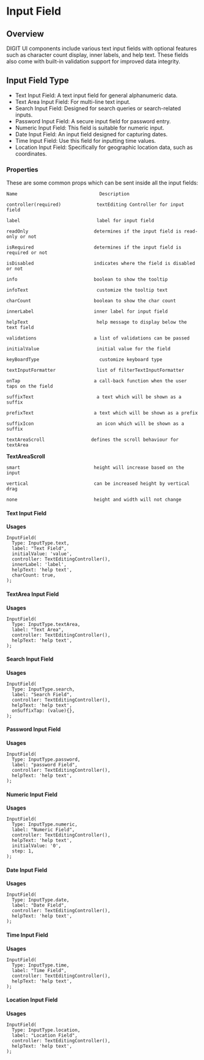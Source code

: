 # Input Field

## Overview

DIGIT UI components include various text input fields with optional features such as character count display, inner labels, and help text. These fields also come with built-in validation support for improved data integrity.

## Input Field Type <a href="#qnvyf2caw58l" id="qnvyf2caw58l"></a>

* Text Input Field: A text input field for general alphanumeric data.
* Text Area Input Field: For multi-line text input.
* Search Input Field: Designed for search queries or search-related inputs.
* Password Input Field: A secure input field for password entry.
* Numeric Input Field: This field is suitable for numeric input.
* Date Input Field: An input field designed for capturing dates.
* Time Input Field: Use this field for inputting time values.
* Location Input Field: Specifically for geographic location data, such as coordinates.

### **Properties**

These are some common props which can be sent inside all the input fields:

```
Name                              Description
```

```
controller(required)             textEditing Controller for input field
```

```
label                            label for input field
```

```
readOnly                        determines if the input field is read-only or not
```

```
isRequired                      determines if the input field is required or not
```

```
isDisabled                      indicates where the field is disabled or not
```

```
info                            boolean to show the tooltip
```

```
infoText                         customize the tooltip text
```

```
charCount                       boolean to show the char count
```

```
innerLabel                      inner label for input field
```

```
helpText                         help message to display below the text field
```

```
validations                     a list of validations can be passed
```

```
initialValue                     initial value for the field
```

```
keyBoardType                      customize keyboard type
```

```
textInputFormatter               list of filterTextInputFormatter
```

```
onTap                           a call-back function when the user taps on the field
```

```
suffixText                       a text which will be shown as a suffix
```

```
prefixText                      a text which will be shown as a prefix
```

```
suffixIcon                       an icon which will be shown as a suffix
```

```
textAreaScroll                 defines the scroll behaviour for textArea
```

**TextAreaScroll**

```
smart                           height will increase based on the input
```

```
vertical                        can be increased height by vertical drag
```

```
none                            height and width will not change
```

#### Text Input Field <a href="#bgj664e39fat" id="bgj664e39fat"></a>

**Usages**

```
InputField(
  Type: InputType.text,
  label: "Text Field",
  initialValue: 'value',
  controller: TextEditingController(),
  innerLabel: 'label',
  helpText: 'help text',
  charCount: true,
);
```

#### TextArea Input Field <a href="#k2l25yxz70ta" id="k2l25yxz70ta"></a>

**Usages**

```
InputField(
  Type: InputType.textArea,
  label: "Text Area",
  controller: TextEditingController(),
  helpText: 'help text',
);
```

#### Search Input Field <a href="#hkyh0ue0zjbr" id="hkyh0ue0zjbr"></a>

**Usages**

```
InputField(
  Type: InputType.search,
  label: "Search Field",
  controller: TextEditingController(),
  helpText: 'help text',
  onSuffixTap: (value){},
);
```

#### Password Input Field <a href="#qgfab16ff5r6" id="qgfab16ff5r6"></a>

**Usages**

```
InputField(
  Type: InputType.password,
  label: "password Field",
  controller: TextEditingController(),
  helpText: 'help text',
);
```

#### Numeric Input Field <a href="#xvn6oofi0491" id="xvn6oofi0491"></a>

**Usages**

```
InputField(
  Type: InputType.numeric,
  label: "Numeric Field",
  controller: TextEditingController(),
  helpText: 'help text',
  initialValue: '0',
  step: 1,
);
```

#### Date Input Field <a href="#id-54pem4zce602" id="id-54pem4zce602"></a>

**Usages**

```
InputField(
  Type: InputType.date,
  label: "Date Field",
  controller: TextEditingController(),
  helpText: 'help text',
);
```

#### Time Input Field <a href="#lk2257bo4yff" id="lk2257bo4yff"></a>

**Usages**

```
InputField(
  Type: InputType.time,
  label: "Time Field",
  controller: TextEditingController(),
  helpText: 'help text',
);
```

#### Location Input Field <a href="#id-1d1h9mghookh" id="id-1d1h9mghookh"></a>

**Usages**

```
InputField(
  Type: InputType.location,
  label: "Location Field",
  controller: TextEditingController(),
  helpText: 'help text',
);
```
